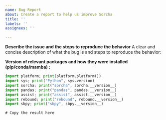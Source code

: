 ```yaml
---
name: Bug Report
about: Create a report to help us improve Sorcha
title: ''
labels: ''
assignees: ''

---
```


**Describe the issue and the steps to reproduce the behavior**
A clear and concise description of what the bug is and steps to reproduce the behavior:

**Version of relevant packages and how they were installed (pip/conda/mamba) :**
```python
import platform; print(platform.platform())
import sys; print("Python", sys.version)
import sorcha; print("sorcha", sorcha.__version__)
import pandas; print("pandas", pandas.__version__)
import assist; print("assist", assist.__version__)
import rebound; print("rebound", rebound.__version__)
import sbpy; print("sbpy", sbpy.__version__)
```
```
# Copy the result here
```
